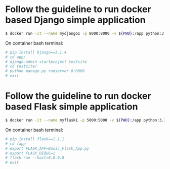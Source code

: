 # Follow the guideline to run docker based Django simple application
```bash
$ docker run -it --name mydjango1 -p 8000:8000 -v ${PWD}:/app python:3.8 bash
```
On container bash terminal:
```bash
# pip install Django==3.1.4
# cd app/
# django-admin startproject testsite
# cd testsite/
# python manage.py runserver 0:8000
# exit
```

# Follow the guideline to run docker based Flask simple application
```bash
$ docker run -it --name myflask1 -p 5000:5000 -v ${PWD}:/app python:3.7 bash
```
On container bash terminal:
```bash
# pip install flask==1.1.1
# cd /app
# export FLASK_APP=Basic_Flask_App.py
# export FLASK_DEBUG=1
# flask run --host=0.0.0.0
# exit
``` 


